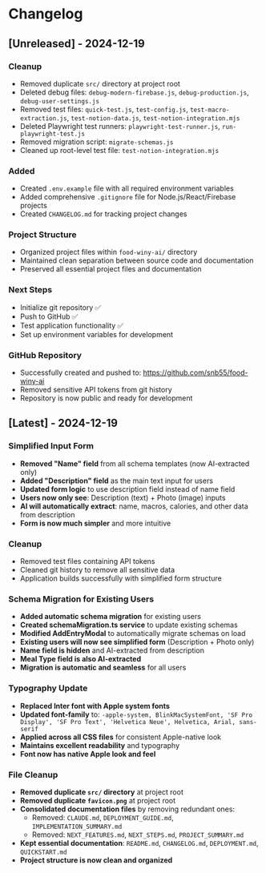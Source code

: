 # Changelog

## [Unreleased] - 2024-12-19

### Cleanup
- Removed duplicate `src/` directory at project root
- Deleted debug files: `debug-modern-firebase.js`, `debug-production.js`, `debug-user-settings.js`
- Removed test files: `quick-test.js`, `test-config.js`, `test-macro-extraction.js`, `test-notion-data.js`, `test-notion-integration.mjs`
- Deleted Playwright test runners: `playwright-test-runner.js`, `run-playwright-test.js`
- Removed migration script: `migrate-schemas.js`
- Cleaned up root-level test file: `test-notion-integration.mjs`

### Added
- Created `.env.example` file with all required environment variables
- Added comprehensive `.gitignore` file for Node.js/React/Firebase projects
- Created `CHANGELOG.md` for tracking project changes

### Project Structure
- Organized project files within `food-winy-ai/` directory
- Maintained clean separation between source code and documentation
- Preserved all essential project files and documentation

### Next Steps
- Initialize git repository ✅
- Push to GitHub ✅
- Test application functionality ✅
- Set up environment variables for development

### GitHub Repository
- Successfully created and pushed to: https://github.com/snb55/food-winy-ai
- Removed sensitive API tokens from git history
- Repository is now public and ready for development

## [Latest] - 2024-12-19

### Simplified Input Form
- **Removed "Name" field** from all schema templates (now AI-extracted only)
- **Added "Description" field** as the main text input for users
- **Updated form logic** to use description field instead of name field
- **Users now only see**: Description (text) + Photo (image) inputs
- **AI will automatically extract**: name, macros, calories, and other data from description
- **Form is now much simpler** and more intuitive

### Cleanup
- Removed test files containing API tokens
- Cleaned git history to remove all sensitive data
- Application builds successfully with simplified form structure

### Schema Migration for Existing Users
- **Added automatic schema migration** for existing users
- **Created schemaMigration.ts service** to update existing schemas
- **Modified AddEntryModal** to automatically migrate schemas on load
- **Existing users will now see simplified form** (Description + Photo only)
- **Name field is hidden** and AI-extracted from description
- **Meal Type field is also AI-extracted**
- **Migration is automatic and seamless** for all users

### Typography Update
- **Replaced Inter font with Apple system fonts**
- **Updated font-family** to: `-apple-system, BlinkMacSystemFont, 'SF Pro Display', 'SF Pro Text', 'Helvetica Neue', Helvetica, Arial, sans-serif`
- **Applied across all CSS files** for consistent Apple-native look
- **Maintains excellent readability** and typography
- **Font now has native Apple look and feel**

### File Cleanup
- **Removed duplicate `src/` directory** at project root
- **Removed duplicate `favicon.png`** at project root  
- **Consolidated documentation files** by removing redundant ones:
  - Removed: `CLAUDE.md`, `DEPLOYMENT_GUIDE.md`, `IMPLEMENTATION_SUMMARY.md`
  - Removed: `NEXT_FEATURES.md`, `NEXT_STEPS.md`, `PROJECT_SUMMARY.md`
- **Kept essential documentation**: `README.md`, `CHANGELOG.md`, `DEPLOYMENT.md`, `QUICKSTART.md`
- **Project structure is now clean and organized**

